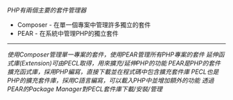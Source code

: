 *PHP有兩個主要的套件管理器*
* Composer - 在單一個專案中管理許多獨立的套件
* PEAR - 在系統中管理PHP的獨立套件

***

*使用Composer管理單一專案的套件，使用PEAR管理所有PHP專案的套件*
*延伸函式庫(Extension)可由PECL取得，用來擴充/延伸PHP的功能*
*PEAR是PHP的套件擴充函式庫，採用PHP編寫，直接下載並在程式碼中包含擴充套件庫*
*PECL也是PHP的擴充套件庫，採用C語言編寫，可以載入PHP中並增加額外的功能*
*透過PEAR的Package Manager對PECL套件庫下載/安裝/管理*